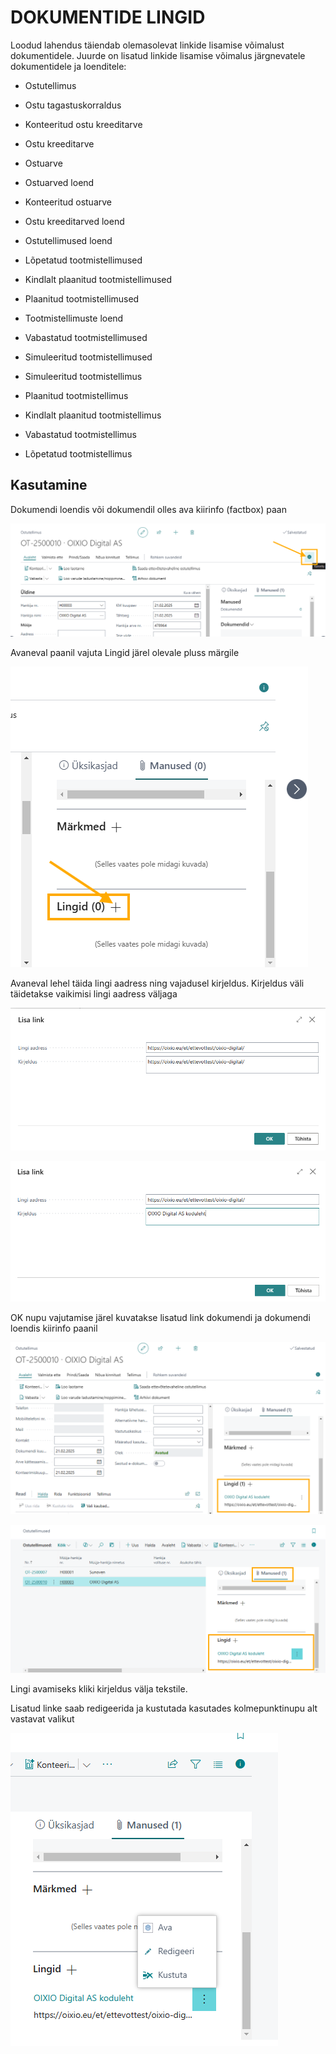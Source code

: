 # DOKUMENTIDE LINGID

Loodud lahendus täiendab olemasolevat linkide lisamise võimalust dokumentidele. Juurde on lisatud linkide lisamise võimalus järgnevatele dokumentidele ja loenditele:

- Ostutellimus

- Ostu tagastuskorraldus

- Konteeritud ostu kreeditarve

- Ostu kreeditarve

- Ostuarve

- Ostuarved loend

- Konteeritud ostuarve

- Ostu kreeditarved loend

- Ostutellimused loend

- Lõpetatud tootmistellimused

- Kindlalt plaanitud tootmistellimused

- Plaanitud tootmistellimused

- Tootmistellimuste loend

- Vabastatud tootmistellimused

- Simuleeritud tootmistellimused

- Simuleeritud tootmistellimus

- Plaanitud tootmistellimus

- Kindlalt plaanitud tootmistellimus

- Vabastatud tootmistellimus

- Lõpetatud tootmistellimus


## Kasutamine

Dokumendi loendis või dokumendil olles ava kiirinfo (factbox) paan

![A screenshot of a computer AI-generated content may be incorrect.]

Avaneval paanil vajuta Lingid järel olevale pluss märgile

![A screenshot of a computer AI-generated content may be incorrect.][1]

Avaneval lehel täida lingi aadress ning vajadusel kirjeldus. Kirjeldus väli täidetakse vaikimisi lingi aadress väljaga

![A screenshot of a computer AI-generated content may be incorrect.][2]

![A screenshot of a computer AI-generated content may be incorrect.][3]

OK nupu vajutamise järel kuvatakse lisatud link dokumendi ja dokumendi loendis kiirinfo paanil

![A screenshot of a computer AI-generated content may be incorrect.][4]

![A screenshot of a computer AI-generated content may be incorrect.][5]

Lingi avamiseks kliki kirjeldus välja tekstile.

Lisatud linke saab redigeerida ja kustutada kasutades kolmepunktinupu alt vastavat valikut

![A screenshot of a computer AI-generated content may be incorrect.][6]

  [A screenshot of a computer AI-generated content may be incorrect.]: ./media/image1.png
  [1]: ./media/image2.png
  [2]: ./media/image3.png
  [3]: ./media/image4.png
  [4]: ./media/image5.png
  [5]: ./media/image6.png
  [6]: ./media/image7.png
